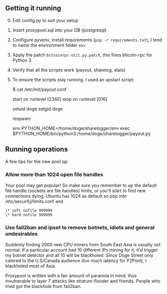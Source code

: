 ## Getting it running ##

0. Edit config.py to suit your setup
1. Insert proxypool.sql into your DB (postgresql)
2. Configure pyvenv, install requirements (`pip -r requirements.txt`), I tend to name the environment folder `env`
3. Apply the patch `bitcoinrpc-util.py.patch`, this fixes bitcoin-rpc for Python 3
4. Verify that all the scripts work (payout, sharelog, stats)
5. To ensure the scripts stay running. I used an upstart script:

    $ cat /etc/init/payout.conf

    start on runlevel [2345]
    stop on runlevel [016]

    setuid doge
    setgid doge

    respawn

    env PYTHON_HOME=/home/doge/sharelogger/env
    exec $PYTHON_HOME/bin/python3 /home/doge/sharelogger/payout.py

## Running operations ##

A few tips for the new pool op:

### Allow more than 1024 open file handles ###
Your pool may get popular! So make sure you remember to up the default file handle (sockets are file handles) limits, or you'll start to find new connections dying. Ubuntu has 1024 as default so pop into /etc/security/limits.conf and

    \* soft nofile 999999
    \* hard nofile 999999

### Use fail2ban and ipset to remove botnets, idiots and general undesirables ###
Suddenly finding 2000 new CPU miners from South East Asia is usually not normal. If a particular account had 10 different IPs mining for it, it'd trigger my botnet detector and all 10 will be blackholed. Since Doge Street only catered to the U.S/Canada audience (too much latency for P2Pool), I blackholed most of Asia.

Proxypool is written with a fair amount of paranoia in mind, thus invulnerable to layer 7 attacks like stratum-flooder and friends. People who tried got the blackhole from fail2ban.
